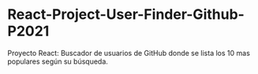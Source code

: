 # React-Project-User-Finder-Github-P2021
Proyecto React: Buscador de usuarios de GitHub donde se lista los 10 mas populares según su búsqueda.
